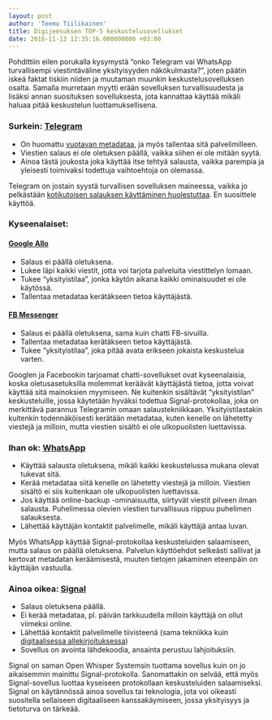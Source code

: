 ```yaml
---
layout: post
author: 'Teemu Tiilikainen'
title: Digijeesuksen TOP-5 keskustelusovellukset
date: 2016-11-13 12:35:16.000000000 +03:00
---
```


Pohdittiin eilen porukalla kysymystä “onko Telegram vai WhatsApp turvallisempi viestintäväline 
yksityisyyden näkökulmasta?”, joten päätin iskeä faktat tiskiin niiden ja muutaman muunkin keskustelusovelluksen 
osalta. Samalla murretaan myytti erään sovelluksen turvallisuudesta ja lisäksi annan 
suosituksen sovelluksesta, jota kannattaa käyttää mikäli haluaa pitää keskustelun luottamuksellisena.

### Surkein: [Telegram](https://telegram.org)
- On huomattu [vuotavan metadataa](http://motherboard.vice.com/read/encrypted-messaging-app-telegram-leaks-usage-data), ja myös tallentaa sitä palvelimilleen.
- Viestien salaus ei ole oletuksen päällä, vaikka siihen ei ole mitään syytä.
- Ainoa tästä joukosta joka käyttää itse tehtyä salausta, vaikka parempia ja 
yleisesti toimivaksi todettuja vaihtoehtoja on olemassa.

Telegram on jostain syystä turvallisen sovelluksen maineessa, vaikka jo pelkästään [kotikutoisen 
salauksen käyttäminen huolestuttaa](https://eprint.iacr.org/2015/1177.pdf). En suosittele käyttöä.

### Kyseenalaiset:

#### [Google Allo](https://allo.google.com)
- Salaus ei päällä oletuksena.
- Lukee läpi kaikki viestit, jotta voi tarjota palveluita viestittelyn lomaan.
- Tukee “yksityistilaa”, jonka käytön aikana kaikki ominaisuudet ei ole käytössä.
- Tallentaa metadataa kerätäkseen tietoa käyttäjästä.

#### [FB Messenger](https://www.messenger.com)
- Salaus ei päällä oletuksena, sama kuin chatti FB-sivuilla.
- Tallentaa metadataa kerätäkseen tietoa käyttäjästä.
- Tukee “yksityistilaa”, joka pitää avata erikseen jokaista keskustelua varten.

Googlen ja Facebookin tarjoamat chatti-sovellukset ovat kyseenalaisia, koska oletusasetuksilla 
molemmat keräävät käyttäjästä tietoa, jotta voivat käyttää sitä mainoksien myymiseen. Ne 
kuitenkin sisältävät “yksityistilan” keskusteluille, jossa käytetään hyväksi todettua 
Signal-protokollaa, joka on merkittävä parannus Telegramin omaan salaustekniikkaan. Yksityistilastakin 
kuitenkin todennäköisesti kerätään metadataa, kuten kenelle on lähetetty viestejä ja milloin, 
mutta viestien sisältö ei ole ulkopuolisten luettavissa.

### Ihan ok: [WhatsApp](https://www.whatsapp.com)
- Käyttää salausta oletuksena, mikäli kaikki keskustelussa mukana olevat tukevat sitä.
- Kerää metadataa siitä kenelle on lähetetty viestejä ja milloin. Viestien sisältö ei siis 
kuitenkaan ole ulkopuolisten luettavissa.
- Jos käyttää online-backup -ominaisuutta, siirtyvät viestit pilveen ilman salausta. Puhelimessa 
olevien viestien turvallisuus riippuu puhelimen salauksesta.
- Lähettää käyttäjän kontaktit palvelimelle, mikäli käyttäjä antaa luvan.

Myös WhatsApp käyttää Signal-protokollaa keskusteluiden salaamiseen, mutta salaus on päällä 
oletuksena. Palvelun käyttöehdot selkeästi sallivat ja kertovat metadatan keräämisestä, muuten 
tietojen jakaminen eteenpäin on käyttäjän vastuulla.

### Ainoa oikea: [Signal](https://whispersystems.org)
- Salaus oletuksena päällä.
- Ei kerää metadataa, pl. päivän tarkkuudella milloin käyttäjä on ollut viimeksi online.
- Lähettää kontaktit palvelimelle tiivisteenä (sama tekniikka kuin [digitaalisessa allekirjoituksessa](https://fi.wikipedia.org/wiki/Digitaalinen_allekirjoitus))
- Sovellus on avointa lähdekoodia, ansainta perustuu lahjoituksiin.

Signal on saman Open Whisper Systemsin tuottama sovellus kuin on jo aikaisemmin mainittu Signal-protokolla. 
Sanomattakin on selvää, että myös Signal-sovellus luottaa kyseiseen protokollaan keskusteluiden 
salaamiseksi. Signal on käytännössä ainoa sovellus tai teknologia, jota voi oikeasti suositella sellaiseen 
digitaaliseen kanssakäymiseen, jossa yksityisyys ja tietoturva on tärkeää.
